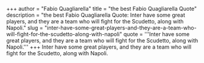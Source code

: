 +++
author = "Fabio Quagliarella"
title = "the best Fabio Quagliarella Quote"
description = "the best Fabio Quagliarella Quote: Inter have some great players, and they are a team who will fight for the Scudetto, along with Napoli."
slug = "inter-have-some-great-players-and-they-are-a-team-who-will-fight-for-the-scudetto-along-with-napoli"
quote = '''Inter have some great players, and they are a team who will fight for the Scudetto, along with Napoli.'''
+++
Inter have some great players, and they are a team who will fight for the Scudetto, along with Napoli.
